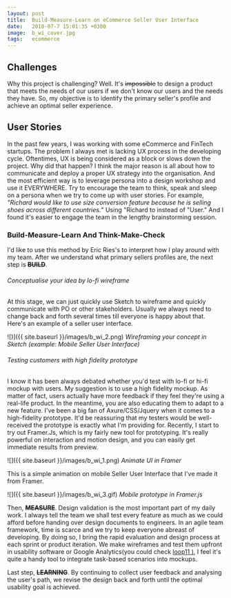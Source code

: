 ```yaml
---
layout: post
title:  Build-Measure-Learn on eCommerce Seller User Interface
date:   2018-07-7 15:01:35 +0300
image:  b_wi_cover.jpg
tags:   ecommerce
---
```



## Challenges

Why this project is challenging? Well. It's ~~impossible~~ to design a product that meets the needs of our users if we don't know our users and the needs they have. So, my objective is to identify the primary seller's profile and achieve an optimal seller experience.


## User Stories

In the past few years, I was working with some eCommerce and FinTech startups. The problem I always met is lacking UX process in the developing cycle. Oftentimes, UX is being considered as a block or slows down the project. Why did that happen? I think the major reason is all about how to communicate and deploy a proper UX strategy into the organisation. And the most efficient way is to leverage persona into a design workshop and use it EVERYWHERE. Try to encourage the team to think, speak and sleep on a persona when we try to come up with user stories. For example, _"Richard would like to use size conversion feature because he is selling shoes across different countries._" Using "Richard to instead of "User." And I found it's easier to engage the team in the lengthy brainstorming session.


### Build-Measure-Learn And Think-Make-Check

I'd like to use this method by Eric Ries's to interpret how I play around with my team. After we understand what primary sellers profiles are, the next step is **~~BUILD~~**.


###### Conceptualise your idea by lo-fi wireframe ###### 

At this stage, we can just quickly use Sketch to wireframe and quickly communicate with PO or other stakeholders. Usually we always need to change back and forth several times till everyone is happy about that. Here's an example of a seller user interface.

![)]({{ site.baseurl }}/images/b_wi_2.png)
*Wireframing your concept in Sketch (example: Mobile Seller User Interface)*

###### Testing customers with high fidelity prototype ###### 

I know it has been always debated whether you'd test with lo-fi or hi-fi mockup with users. My suggestion is to use a high fidelity mockup. As matter of fact, users actually have more feedback if they feel they're using a real-life product. In the meantime, you are also educating them to adapt to a new feature.
I've been a big fan of Axure/CSS/Jquery when it comes to a high-fidelity prototype. It'd be reassuring that my testers would be well-received the prototype is exactly what I'm providing for. Recently, I start to try out Framer.Js, which is my fairly new tool for prototyping. It's really powerful on interaction and motion design, and you can easily get immediate results from preview.

![]({{ site.baseurl }}/images/b_wi_1.png)
*Animate UI in Framer*

This is a simple animation on mobile Seller User Interface that I've made it from Framer.

![]({{ site.baseurl }}/images/b_wi_3.gif)
*Mobile prototype in Framer.js*


Then, **~~MEASURE~~**. Design validation is the most important part of my daily work. I always tell the team we shall test every feature as much as we could afford before handing over design documents to engineers. In an agile team framework, time is scarce and we try to keep everyone abreast of developing. By doing so, I bring the rapid evaluation and design process at each sprint or product iteration. We make wireframes and test them upfront in usability software or Google Analytics(you could check [loop11 )](https://www.loop11.com/), I feel it's quite a handy tool to integrate task-based scenarios into mockups.

Last step, **~~LEARNING~~**. By continuing to collect user feedback and analysing the user's path, we revise the design back and forth until the optimal usability goal is achieved.


